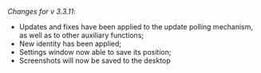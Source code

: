 _Changes for v 3.3.11_:
- Updates and fixes have been applied to the update polling mechanism, as well as to other auxiliary functions;
- New identity has been applied;
- Settings window now able to save its position;
- Screenshots will now be saved to the desktop
